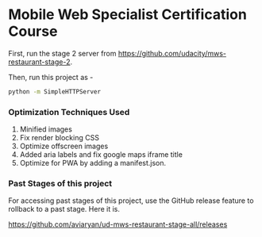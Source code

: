 # Mobile Web Specialist Certification Course

First, run the stage 2 server from https://github.com/udacity/mws-restaurant-stage-2.

Then, run this project as - 

```sh
python -m SimpleHTTPServer
```


### Optimization Techniques Used

1. Minified images
2. Fix render blocking CSS
3. Optimize offscreen images
4. Added aria labels and fix google maps iframe title
5. Optimize for PWA by adding a manifest.json.


### Past Stages of this project

For accessing past stages of this project, use the GitHub release feature to rollback to a past stage.
Here it is.

https://github.com/aviaryan/ud-mws-restaurant-stage-all/releases
